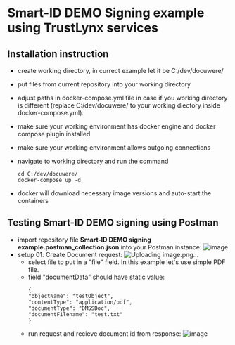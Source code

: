 # Smart-ID DEMO Signing example using TrustLynx services
## Installation instruction
- create working directory, in currect example let it be C:/dev/docuwere/
- put files from current repository into your working directory
- adjust paths in docker-compose.yml file in case if you working directory is different (replace C:/dev/docuwere/ to your working diectory inside docker-compose.yml).
- make sure your working environment has docker engine and docker compose plugin installed
- make sure your working environment allows outgoing connections
- navigate to working directory and run the command
  
  ```
  cd C:/dev/docuwere/
  docker-compose up -d
  ```
- docker will download necessary image versions and auto-start the containers
## Testing Smart-ID DEMO signing using Postman
- import repository file **Smart-ID DEMO signing example.postman_collection.json** into your Postman instance:
![image](https://github.com/user-attachments/assets/dd294616-f8ec-48d5-a52e-66c043e29336)
- setup 01. Create Document request:
      ![Uploading image.png…]()
    - select file to put in a "file" field. In this example let`s use simple PDF file.
    - field "documentData" should have static value:
      ```
      {
      "objectName": "testObject",
      "contentType": "application/pdf",
      "documentType": "DMSSDoc",
      "documentFilename": "test.txt"
      }
      ```
   - run request and recieve document id from response:
     ![image](https://github.com/user-attachments/assets/e51f0af5-5f3b-432d-a292-0e5546717f90)
